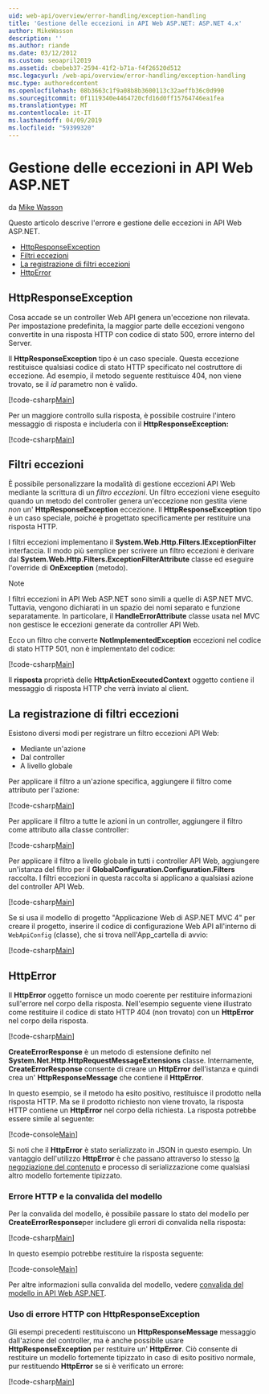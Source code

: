 ```yaml
---
uid: web-api/overview/error-handling/exception-handling
title: 'Gestione delle eccezioni in API Web ASP.NET: ASP.NET 4.x'
author: MikeWasson
description: ''
ms.author: riande
ms.date: 03/12/2012
ms.custom: seoapril2019
ms.assetid: cbebeb37-2594-41f2-b71a-f4f26520d512
msc.legacyurl: /web-api/overview/error-handling/exception-handling
msc.type: authoredcontent
ms.openlocfilehash: 08b3663c1f9a08b8b3600113c32aeffb36c0d990
ms.sourcegitcommit: 0f1119340e4464720cfd16d0ff15764746ea1fea
ms.translationtype: MT
ms.contentlocale: it-IT
ms.lasthandoff: 04/09/2019
ms.locfileid: "59399320"
---
```

# <a name="exception-handling-in-aspnet-web-api"></a>Gestione delle eccezioni in API Web ASP.NET

da [Mike Wasson](https://github.com/MikeWasson)

Questo articolo descrive l'errore e gestione delle eccezioni in API Web ASP.NET.

- [HttpResponseException](#httpresponserexception)
- [Filtri eccezioni](#exception_filters)
- [La registrazione di filtri eccezioni](#registering_exception_filters)
- [HttpError](#httperror)

<a id="httpresponserexception"></a>
## <a name="httpresponseexception"></a>HttpResponseException

Cosa accade se un controller Web API genera un'eccezione non rilevata. Per impostazione predefinita, la maggior parte delle eccezioni vengono convertite in una risposta HTTP con codice di stato 500, errore interno del Server.

Il **HttpResponseException** tipo è un caso speciale. Questa eccezione restituisce qualsiasi codice di stato HTTP specificato nel costruttore di eccezione. Ad esempio, il metodo seguente restituisce 404, non viene trovato, se il *id* parametro non è valido.

[!code-csharp[Main](exception-handling/samples/sample1.cs)]

Per un maggiore controllo sulla risposta, è possibile costruire l'intero messaggio di risposta e includerla con il **HttpResponseException:** 

[!code-csharp[Main](exception-handling/samples/sample2.cs)]

<a id="exception_filters"></a>
## <a name="exception-filters"></a>Filtri eccezioni

È possibile personalizzare la modalità di gestione eccezioni API Web mediante la scrittura di un *filtro eccezioni*. Un filtro eccezioni viene eseguito quando un metodo del controller genera un'eccezione non gestita viene *non* un' **HttpResponseException** eccezione. Il **HttpResponseException** tipo è un caso speciale, poiché è progettato specificamente per restituire una risposta HTTP.

I filtri eccezioni implementano il **System.Web.Http.Filters.IExceptionFilter** interfaccia. Il modo più semplice per scrivere un filtro eccezioni è derivare dal **System.Web.Http.Filters.ExceptionFilterAttribute** classe ed eseguire l'override di **OnException** (metodo).

> [!NOTE]
> I filtri eccezioni in API Web ASP.NET sono simili a quelle di ASP.NET MVC. Tuttavia, vengono dichiarati in un spazio dei nomi separato e funzione separatamente. In particolare, il **HandleErrorAttribute** classe usata nel MVC non gestisce le eccezioni generate da controller API Web.


Ecco un filtro che converte **NotImplementedException** eccezioni nel codice di stato HTTP 501, non è implementato del codice:

[!code-csharp[Main](exception-handling/samples/sample3.cs)]

Il **risposta** proprietà delle **HttpActionExecutedContext** oggetto contiene il messaggio di risposta HTTP che verrà inviato al client.

<a id="registering_exception_filters"></a>
## <a name="registering-exception-filters"></a>La registrazione di filtri eccezioni

Esistono diversi modi per registrare un filtro eccezioni API Web:

- Mediante un'azione
- Dal controller
- A livello globale

Per applicare il filtro a un'azione specifica, aggiungere il filtro come attributo per l'azione:

[!code-csharp[Main](exception-handling/samples/sample4.cs)]

Per applicare il filtro a tutte le azioni in un controller, aggiungere il filtro come attributo alla classe controller:

[!code-csharp[Main](exception-handling/samples/sample5.cs)]

Per applicare il filtro a livello globale in tutti i controller API Web, aggiungere un'istanza del filtro per il **GlobalConfiguration.Configuration.Filters** raccolta. I filtri eccezioni in questa raccolta si applicano a qualsiasi azione del controller API Web.

[!code-csharp[Main](exception-handling/samples/sample6.cs)]

Se si usa il modello di progetto "Applicazione Web di ASP.NET MVC 4" per creare il progetto, inserire il codice di configurazione Web API all'interno di `WebApiConfig` (classe), che si trova nell'App\_cartella di avvio:

[!code-csharp[Main](exception-handling/samples/sample7.cs?highlight=5)]

<a id="httperror"></a>
## <a name="httperror"></a>HttpError

Il **HttpError** oggetto fornisce un modo coerente per restituire informazioni sull'errore nel corpo della risposta. Nell'esempio seguente viene illustrato come restituire il codice di stato HTTP 404 (non trovato) con un **HttpError** nel corpo della risposta.

[!code-csharp[Main](exception-handling/samples/sample8.cs)]

**CreateErrorResponse** è un metodo di estensione definito nel **System.Net.Http.HttpRequestMessageExtensions** classe. Internamente, **CreateErrorResponse** consente di creare un **HttpError** dell'istanza e quindi crea un' **HttpResponseMessage** che contiene il **HttpError**.

In questo esempio, se il metodo ha esito positivo, restituisce il prodotto nella risposta HTTP. Ma se il prodotto richiesto non viene trovato, la risposta HTTP contiene un **HttpError** nel corpo della richiesta. La risposta potrebbe essere simile al seguente:

[!code-console[Main](exception-handling/samples/sample9.cmd)]

Si noti che il **HttpError** è stato serializzato in JSON in questo esempio. Un vantaggio dell'utilizzo **HttpError** è che passano attraverso lo stesso [la negoziazione del contenuto](../formats-and-model-binding/content-negotiation.md) e processo di serializzazione come qualsiasi altro modello fortemente tipizzato.

### <a name="httperror-and-model-validation"></a>Errore HTTP e la convalida del modello

Per la convalida del modello, è possibile passare lo stato del modello per **CreateErrorResponse**per includere gli errori di convalida nella risposta:

[!code-csharp[Main](exception-handling/samples/sample10.cs)]

In questo esempio potrebbe restituire la risposta seguente:

[!code-console[Main](exception-handling/samples/sample11.cmd)]

Per altre informazioni sulla convalida del modello, vedere [convalida del modello in API Web ASP.NET](../formats-and-model-binding/model-validation-in-aspnet-web-api.md).

### <a name="using-httperror-with-httpresponseexception"></a>Uso di errore HTTP con HttpResponseException

Gli esempi precedenti restituiscono un **HttpResponseMessage** messaggio dall'azione del controller, ma è anche possibile usare **HttpResponseException** per restituire un' **HttpError**. Ciò consente di restituire un modello fortemente tipizzato in caso di esito positivo normale, pur restituendo **HttpError** se si è verificato un errore:

[!code-csharp[Main](exception-handling/samples/sample12.cs)]
